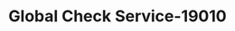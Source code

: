 ---
f_zip-code: 93003
f_state-code: CA
title: Global Check Service-19010
f_phone: 805-642-6276
f_city-only: Venture
f_address: 1333 Lark Avenue Venture
f_location-unique-id: '19010'
slug: global-check-service-19010
updated-on: '2024-05-30T13:46:58.046Z'
created-on: '2024-05-30T13:36:59.803Z'
published-on: '2024-05-30T13:54:32.469Z'
f_city-state: cms/city/venture-ca.md
f_company: cms/company/global-check-service.md
f_state: cms/state/california.md
layout: '[payday-loan].html'
tags: payday-loan
---